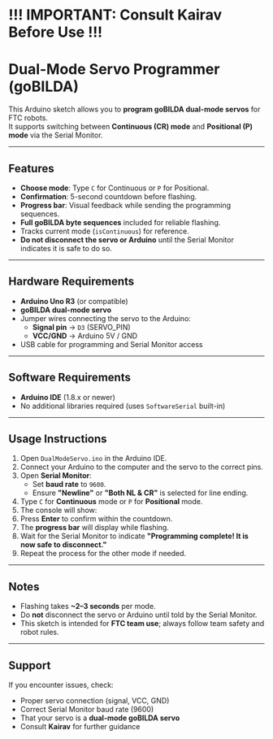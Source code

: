 # !!! IMPORTANT: Consult Kairav Before Use !!!

# Dual-Mode Servo Programmer (goBILDA)

This Arduino sketch allows you to **program goBILDA dual-mode servos** for FTC robots.  
It supports switching between **Continuous (CR) mode** and **Positional (P) mode** via the Serial Monitor.

---

## Features

- **Choose mode**: Type `C` for Continuous or `P` for Positional.
- **Confirmation**: 5-second countdown before flashing.
- **Progress bar**: Visual feedback while sending the programming sequences.
- **Full goBILDA byte sequences** included for reliable flashing.
- Tracks current mode (`isContinuous`) for reference.
- **Do not disconnect the servo or Arduino** until the Serial Monitor indicates it is safe to do so.

---

## Hardware Requirements

- **Arduino Uno R3** (or compatible)
- **goBILDA dual-mode servo**
- Jumper wires connecting the servo to the Arduino:
  - **Signal pin** → `D3` (SERVO_PIN)
  - **VCC/GND** → Arduino 5V / GND
- USB cable for programming and Serial Monitor access

---

## Software Requirements

- **Arduino IDE** (1.8.x or newer)
- No additional libraries required (uses `SoftwareSerial` built-in)

---

## Usage Instructions

1. Open `DualModeServo.ino` in the Arduino IDE.
2. Connect your Arduino to the computer and the servo to the correct pins.
3. Open **Serial Monitor**:
   - Set **baud rate** to `9600`.
   - Ensure **"Newline"** or **"Both NL & CR"** is selected for line ending.
4. Type `C` for **Continuous** mode or `P` for **Positional** mode.
5. The console will show:
6. Press **Enter** to confirm within the countdown.
7. The **progress bar** will display while flashing.
8. Wait for the Serial Monitor to indicate **"Programming complete! It is now safe to disconnect."**
9. Repeat the process for the other mode if needed.

---

## Notes

- Flashing takes **~2–3 seconds** per mode.
- Do **not** disconnect the servo or Arduino until told by the Serial Monitor.
- This sketch is intended for **FTC team use**; always follow team safety and robot rules.

---

## Support

If you encounter issues, check:

- Proper servo connection (signal, VCC, GND)
- Correct Serial Monitor baud rate (9600)
- That your servo is a **dual-mode goBILDA servo**
- Consult **Kairav** for further guidance

